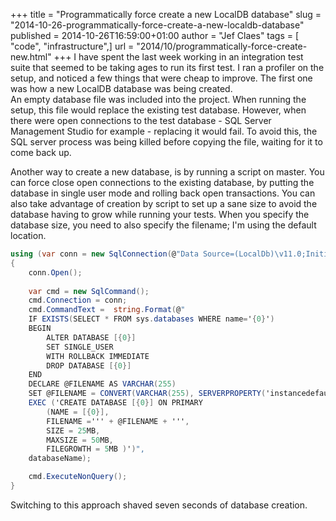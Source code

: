 +++
title = "Programmatically force create a new LocalDB database"
slug = "2014-10-26-programmatically-force-create-a-new-localdb-database"
published = 2014-10-26T16:59:00+01:00
author = "Jef Claes"
tags = [ "code", "infrastructure",]
url = "2014/10/programmatically-force-create-new.html"
+++
I have spent the last week working in an integration test suite that
seemed to be taking ages to run its first test. I ran a profiler on the
setup, and noticed a few things that were cheap to improve. The first
one was how a new LocalDB database was being created.  
An empty database file was included into the project. When running the
setup, this file would replace the existing test database. However, when
there were open connections to the test database - SQL Server Management
Studio for example - replacing it would fail. To avoid this, the SQL
server process was being killed before copying the file, waiting for it
to come back up.  
  
Another way to create a new database, is by running a script on master.
You can force close open connections to the existing database, by
putting the database in single user mode and rolling back open
transactions. You can also take advantage of creation by script to set
up a sane size to avoid the database having to grow while running your
tests. When you specify the database size, you need to also specify the
filename; I'm using the default location.

```csharp
using (var conn = new SqlConnection(@"Data Source=(LocalDb)\v11.0;Initial Catalog=Master;Integrated Security=True"))
{
    conn.Open();
    
    var cmd = new SqlCommand();
    cmd.Connection = conn;
    cmd.CommandText =  string.Format(@"
	IF EXISTS(SELECT * FROM sys.databases WHERE name='{0}')
	BEGIN
		ALTER DATABASE [{0}]
		SET SINGLE_USER
		WITH ROLLBACK IMMEDIATE
		DROP DATABASE [{0}]
	END
	DECLARE @FILENAME AS VARCHAR(255)
	SET @FILENAME = CONVERT(VARCHAR(255), SERVERPROPERTY('instancedefaultdatapath')) + '{0}';
	EXEC ('CREATE DATABASE [{0}] ON PRIMARY 
		(NAME = [{0}], 
		FILENAME =''' + @FILENAME + ''', 
		SIZE = 25MB, 
		MAXSIZE = 50MB, 
		FILEGROWTH = 5MB )')", 
	databaseName);

    cmd.ExecuteNonQuery();
}
``` 

Switching to this approach shaved seven seconds of database creation.
